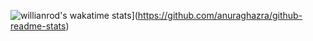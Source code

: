 ![willianrod's wakatime stats](https://github-readme-stats.vercel.app/api/wakatime?username=areeg94fahad)](https://github.com/anuraghazra/github-readme-stats)

